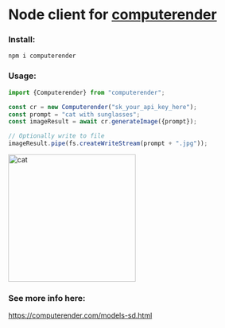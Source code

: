 # Node client for [computerender](https://computerender.com)

### Install:  
```npm i computerender```

### Usage:  
```javascript
import {Computerender} from "computerender";

const cr = new Computerender("sk_your_api_key_here");
const prompt = "cat with sunglasses";
const imageResult = await cr.generateImage({prompt});

// Optionally write to file 
imageResult.pipe(fs.createWriteStream(prompt + ".jpg"));
```
<img src="https://api.computerender.com/generate/cat-with-sunglasses.jpg" 
alt="cat" width="256"/>

### See more info here:  
https://computerender.com/models-sd.html
